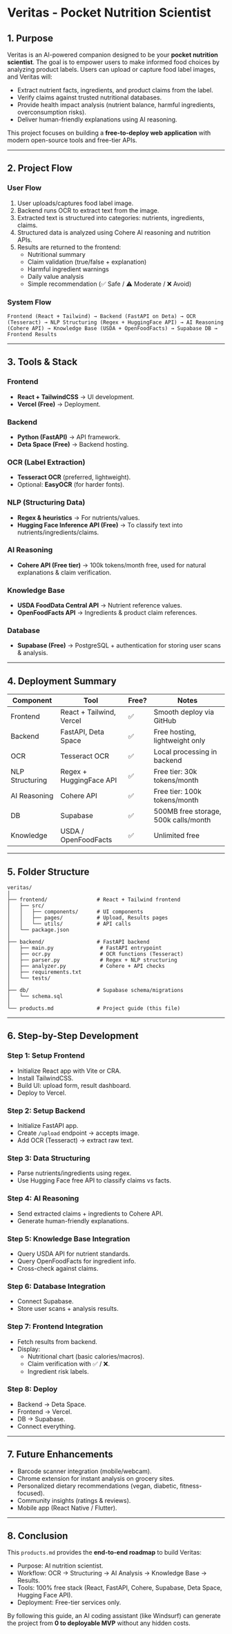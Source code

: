 # Veritas - Pocket Nutrition Scientist

## 1. Purpose
Veritas is an AI-powered companion designed to be your **pocket nutrition scientist**. The goal is to empower users to make informed food choices by analyzing product labels. Users can upload or capture food label images, and Veritas will:
- Extract nutrient facts, ingredients, and product claims from the label.
- Verify claims against trusted nutritional databases.
- Provide health impact analysis (nutrient balance, harmful ingredients, overconsumption risks).
- Deliver human-friendly explanations using AI reasoning.

This project focuses on building a **free-to-deploy web application** with modern open-source tools and free-tier APIs.

---

## 2. Project Flow

### User Flow
1. User uploads/captures food label image.
2. Backend runs OCR to extract text from the image.
3. Extracted text is structured into categories: nutrients, ingredients, claims.
4. Structured data is analyzed using Cohere AI reasoning and nutrition APIs.
5. Results are returned to the frontend:
   - Nutritional summary
   - Claim validation (true/false + explanation)
   - Harmful ingredient warnings
   - Daily value analysis
   - Simple recommendation (✅ Safe / ⚠️ Moderate / ❌ Avoid)

### System Flow
```
Frontend (React + Tailwind) → Backend (FastAPI on Deta) → OCR (Tesseract) → NLP Structuring (Regex + HuggingFace API) → AI Reasoning (Cohere API) → Knowledge Base (USDA + OpenFoodFacts) → Supabase DB → Frontend Results
```

---

## 3. Tools & Stack

### Frontend
- **React + TailwindCSS** → UI development.
- **Vercel (Free)** → Deployment.

### Backend
- **Python (FastAPI)** → API framework.
- **Deta Space (Free)** → Backend hosting.

### OCR (Label Extraction)
- **Tesseract OCR** (preferred, lightweight).
- Optional: **EasyOCR** (for harder fonts).

### NLP (Structuring Data)
- **Regex & heuristics** → For nutrients/values.
- **Hugging Face Inference API (Free)** → To classify text into nutrients/ingredients/claims.

### AI Reasoning
- **Cohere API (Free tier)** → 100k tokens/month free, used for natural explanations & claim verification.

### Knowledge Base
- **USDA FoodData Central API** → Nutrient reference values.
- **OpenFoodFacts API** → Ingredients & product claim references.

### Database
- **Supabase (Free)** → PostgreSQL + authentication for storing user scans & analysis.

---

## 4. Deployment Summary
| Component   | Tool            | Free? | Notes |
|-------------|----------------|-------|-------|
| Frontend    | React + Tailwind, Vercel | ✅ | Smooth deploy via GitHub |
| Backend     | FastAPI, Deta Space | ✅ | Free hosting, lightweight only |
| OCR         | Tesseract OCR | ✅ | Local processing in backend |
| NLP Structuring | Regex + HuggingFace API | ✅ | Free tier: 30k tokens/month |
| AI Reasoning | Cohere API | ✅ | Free tier: 100k tokens/month |
| DB          | Supabase       | ✅ | 500MB free storage, 500k calls/month |
| Knowledge   | USDA / OpenFoodFacts | ✅ | Unlimited free |

---

## 5. Folder Structure
```
veritas/
│
├── frontend/                # React + Tailwind frontend
│   ├── src/
│   │   ├── components/      # UI components
│   │   ├── pages/           # Upload, Results pages
│   │   └── utils/           # API calls
│   └── package.json
│
├── backend/                 # FastAPI backend
│   ├── main.py               # FastAPI entrypoint
│   ├── ocr.py                # OCR functions (Tesseract)
│   ├── parser.py             # Regex + NLP structuring
│   ├── analyzer.py           # Cohere + API checks
│   ├── requirements.txt
│   └── tests/
│
├── db/                      # Supabase schema/migrations
│   └── schema.sql
│
└── products.md              # Project guide (this file)
```

---

## 6. Step-by-Step Development

### Step 1: Setup Frontend
- Initialize React app with Vite or CRA.
- Install TailwindCSS.
- Build UI: upload form, result dashboard.
- Deploy to Vercel.

### Step 2: Setup Backend
- Initialize FastAPI app.
- Create `/upload` endpoint → accepts image.
- Add OCR (Tesseract) → extract raw text.

### Step 3: Data Structuring
- Parse nutrients/ingredients using regex.
- Use Hugging Face free API to classify claims vs facts.

### Step 4: AI Reasoning
- Send extracted claims + ingredients to Cohere API.
- Generate human-friendly explanations.

### Step 5: Knowledge Base Integration
- Query USDA API for nutrient standards.
- Query OpenFoodFacts for ingredient info.
- Cross-check against claims.

### Step 6: Database Integration
- Connect Supabase.
- Store user scans + analysis results.

### Step 7: Frontend Integration
- Fetch results from backend.
- Display:
  - Nutritional chart (basic calories/macros).
  - Claim verification with ✅ / ❌.
  - Ingredient risk labels.

### Step 8: Deploy
- Backend → Deta Space.
- Frontend → Vercel.
- DB → Supabase.
- Connect everything.

---

## 7. Future Enhancements
- Barcode scanner integration (mobile/webcam).
- Chrome extension for instant analysis on grocery sites.
- Personalized dietary recommendations (vegan, diabetic, fitness-focused).
- Community insights (ratings & reviews).
- Mobile app (React Native / Flutter).

---

## 8. Conclusion
This `products.md` provides the **end-to-end roadmap** to build Veritas:
- Purpose: AI nutrition scientist.
- Workflow: OCR → Structuring → AI Analysis → Knowledge Base → Results.
- Tools: 100% free stack (React, FastAPI, Cohere, Supabase, Deta Space, Hugging Face API).
- Deployment: Free-tier services only.

By following this guide, an AI coding assistant (like Windsurf) can generate the project from **0 to deployable MVP** without any hidden costs.

